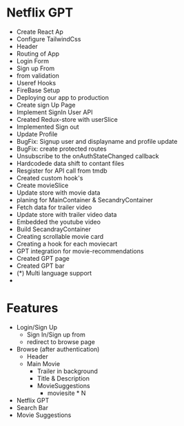 # Netflix GPT

- Create React Ap
- Configure TailwindCss
- Header
- Routing of App
- Login Form 
- Sign up From
- from validation
- Useref Hooks
- FireBase Setup
- Deploying our app to production
- Create sign Up Page
- Implement SignIn User API
- Created Redux-store with userSlice
- Implemented Sign out
- Update Profile
- BugFix: Signup user and displayname and profile update
- BugFix: create protected routes
- Unsubscribe to the onAuthStateChanged callback
- Hardcodede data shift to contant files
- Resgister for API call from tmdb
- Created custom hook's
- Create movieSlice
- Update store with movie data
- planing for MainContainer & SecandryContainer
- Fetch data for trailer video
- Update store with trailer video data
- Embedded the youtube video
- Build SecandrayContainer
- Creating scrollable movie card
- Creating a hook for each moviecart
- GPT integration for movie-recommendations 
- Created GPT page
- Created GPT bar
- (*) Multi language support
-   

# Features

- Login/Sign Up
  - Sign In/Sign up from
  - redirect to browse page
- Browse (after authentication)
  - Header
  - Main Movie
    - Trailer in background
    - Title & Description
    - MovieSuggestions
      - moviesite * N
- Netflix GPT
 - Search Bar
 - Movie Suggestions